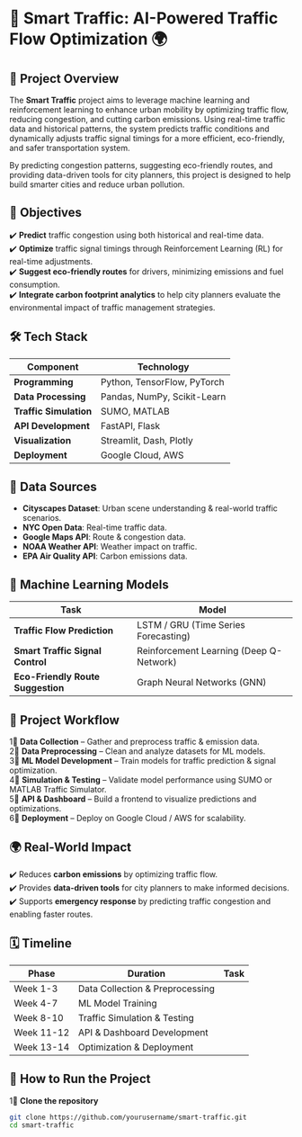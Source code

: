 # 🚦 Smart Traffic: AI-Powered Traffic Flow Optimization 🌍

## 📌 Project Overview

The **Smart Traffic** project aims to leverage machine learning and reinforcement learning to enhance urban mobility by optimizing traffic flow, reducing congestion, and cutting carbon emissions. Using real-time traffic data and historical patterns, the system predicts traffic conditions and dynamically adjusts traffic signal timings for a more efficient, eco-friendly, and safer transportation system.

By predicting congestion patterns, suggesting eco-friendly routes, and providing data-driven tools for city planners, this project is designed to help build smarter cities and reduce urban pollution.

## 🎯 Objectives

✔️ **Predict** traffic congestion using both historical and real-time data.  
✔️ **Optimize** traffic signal timings through Reinforcement Learning (RL) for real-time adjustments.  
✔️ **Suggest eco-friendly routes** for drivers, minimizing emissions and fuel consumption.  
✔️ **Integrate carbon footprint analytics** to help city planners evaluate the environmental impact of traffic management strategies.

## 🛠️ Tech Stack

| Component              | Technology                  |
| ---------------------- | --------------------------- |
| **Programming**         | Python, TensorFlow, PyTorch |
| **Data Processing**     | Pandas, NumPy, Scikit-Learn |
| **Traffic Simulation**  | SUMO, MATLAB                |
| **API Development**     | FastAPI, Flask              |
| **Visualization**       | Streamlit, Dash, Plotly     |
| **Deployment**          | Google Cloud, AWS           |

## 📡 Data Sources

- **Cityscapes Dataset**: Urban scene understanding & real-world traffic scenarios.
- **NYC Open Data**: Real-time traffic data.
- **Google Maps API**: Route & congestion data.
- **NOAA Weather API**: Weather impact on traffic.
- **EPA Air Quality API**: Carbon emissions data.

## 🧠 Machine Learning Models

| Task                          | Model                                   |
| ----------------------------- | --------------------------------------- |
| **Traffic Flow Prediction**   | LSTM / GRU (Time Series Forecasting)   |
| **Smart Traffic Signal Control** | Reinforcement Learning (Deep Q-Network) |
| **Eco-Friendly Route Suggestion** | Graph Neural Networks (GNN)           |

## 🚀 Project Workflow

1⃣ **Data Collection** – Gather and preprocess traffic & emission data.  
2⃣ **Data Preprocessing** – Clean and analyze datasets for ML models.  
3⃣ **ML Model Development** – Train models for traffic prediction & signal optimization.  
4⃣ **Simulation & Testing** – Validate model performance using SUMO or MATLAB Traffic Simulator.  
5⃣ **API & Dashboard** – Build a frontend to visualize predictions and optimizations.  
6⃣ **Deployment** – Deploy on Google Cloud / AWS for scalability.

## 🌍 Real-World Impact

✔️ Reduces **carbon emissions** by optimizing traffic flow.  
✔️ Provides **data-driven tools** for city planners to make informed decisions.  
✔️ Supports **emergency response** by predicting traffic congestion and enabling faster routes.

## 🗓 Timeline

| Phase      | Duration           | Task                             |
| ---------- | ------------------ | -------------------------------- |
| Week 1-3   | Data Collection & Preprocessing | |
| Week 4-7   | ML Model Training  |                                  |
| Week 8-10  | Traffic Simulation & Testing |                                |
| Week 11-12 | API & Dashboard Development |                               |
| Week 13-14 | Optimization & Deployment |                                |

## 📂 How to Run the Project

1⃣ **Clone the repository**  
```bash
git clone https://github.com/yourusername/smart-traffic.git
cd smart-traffic
